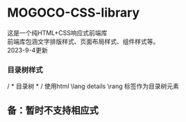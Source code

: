 # MOGOCO-CSS-library
这是一个纯HTML+CSS响应式前端库  
前端库包涵文字排版样式、页面布局样式、组件样式等。  
2023-9-4更新  
### 目录树样式  
/ * 目录树  * /
使用html \lang details \rang 标签作为目录树元素

## 备：暂时不支持相应式
